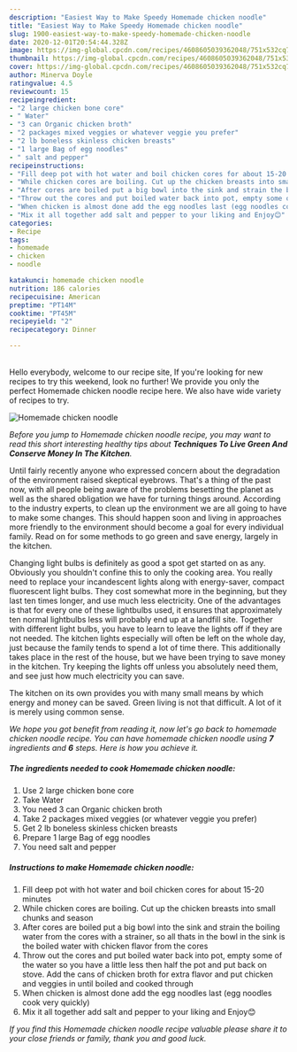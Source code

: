 ```yaml
---
description: "Easiest Way to Make Speedy Homemade chicken noodle"
title: "Easiest Way to Make Speedy Homemade chicken noodle"
slug: 1900-easiest-way-to-make-speedy-homemade-chicken-noodle
date: 2020-12-01T20:54:44.328Z
image: https://img-global.cpcdn.com/recipes/4608605039362048/751x532cq70/homemade-chicken-noodle-recipe-main-photo.jpg
thumbnail: https://img-global.cpcdn.com/recipes/4608605039362048/751x532cq70/homemade-chicken-noodle-recipe-main-photo.jpg
cover: https://img-global.cpcdn.com/recipes/4608605039362048/751x532cq70/homemade-chicken-noodle-recipe-main-photo.jpg
author: Minerva Doyle
ratingvalue: 4.5
reviewcount: 15
recipeingredient:
- "2 large chicken bone core"
- " Water"
- "3 can Organic chicken broth"
- "2 packages mixed veggies or whatever veggie you prefer"
- "2 lb boneless skinless chicken breasts"
- "1 large Bag of egg noodles"
- " salt and pepper"
recipeinstructions:
- "Fill deep pot with hot water and boil chicken cores for about 15-20 minutes"
- "While chicken cores are boiling. Cut up the chicken breasts into small chunks and season"
- "After cores are boiled put a big bowl into the sink and strain the boiling water from the cores with a strainer, so all thats in the bowl in the sink is the boiled water with chicken flavor from the cores"
- "Throw out the cores and put boiled water back into pot, empty some of the water so you have a little less then half the pot and put back on stove. Add the cans of chicken broth for extra flavor and put chicken and veggies in until boiled and cooked through"
- "When chicken is almost done add the egg noodles last (egg noodles cook very quickly)"
- "Mix it all together add salt and pepper to your liking and Enjoy😊"
categories:
- Recipe
tags:
- homemade
- chicken
- noodle

katakunci: homemade chicken noodle 
nutrition: 186 calories
recipecuisine: American
preptime: "PT14M"
cooktime: "PT45M"
recipeyield: "2"
recipecategory: Dinner

---
```

<br>
Hello everybody, welcome to our recipe site, If you're looking for new recipes to try this weekend, look no further! We provide you only the perfect Homemade chicken noodle recipe here. We also have wide variety of recipes to try.
<br>


![Homemade chicken noodle](https://img-global.cpcdn.com/recipes/4608605039362048/751x532cq70/homemade-chicken-noodle-recipe-main-photo.jpg)

<i>Before you jump to Homemade chicken noodle recipe, you may want to read this short interesting healthy tips about 
<strong>Techniques To Live Green And Conserve Money In The Kitchen</strong>.</i>
</br>

Until fairly recently anyone who expressed concern about the degradation of the environment raised skeptical eyebrows. That's a thing of the past now, with all people being aware of the problems besetting the planet as well as the shared obligation we have for turning things around. According to the industry experts, to clean up the environment we are all going to have to make some changes. This should happen soon and living in approaches more friendly to the environment should become a goal for every individual family. Read on for some methods to go green and save energy, largely in the kitchen.

Changing light bulbs is definitely as good a spot get started on as any. Obviously you shouldn't confine this to only the cooking area. You really need to replace your incandescent lights along with energy-saver, compact fluorescent light bulbs. They cost somewhat more in the beginning, but they last ten times longer, and use much less electricity. One of the advantages is that for every one of these lightbulbs used, it ensures that approximately ten normal lightbulbs less will probably end up at a landfill site. Together with different light bulbs, you have to learn to leave the lights off if they are not needed. The kitchen lights especially will often be left on the whole day, just because the family tends to spend a lot of time there. This additionally takes place in the rest of the house, but we have been trying to save money in the kitchen. Try keeping the lights off unless you absolutely need them, and see just how much electricity you can save.

The kitchen on its own provides you with many small means by which energy and money can be saved. Green living is not that difficult. A lot of it is merely using common sense.


<i>We hope you got benefit from reading it, now let's go back to homemade chicken noodle recipe. You can have homemade chicken noodle using <strong>7</strong> ingredients and <strong>6</strong> steps. Here is how you achieve it.
</i>

##### The ingredients needed to cook Homemade chicken noodle:

1. Use 2 large chicken bone core
1. Take  Water
1. You need 3 can Organic chicken broth
1. Take 2 packages mixed veggies (or whatever veggie you prefer)
1. Get 2 lb boneless skinless chicken breasts
1. Prepare 1 large Bag of egg noodles
1. You need  salt and pepper


##### Instructions to make Homemade chicken noodle:

1. Fill deep pot with hot water and boil chicken cores for about 15-20 minutes
1. While chicken cores are boiling. Cut up the chicken breasts into small chunks and season
1. After cores are boiled put a big bowl into the sink and strain the boiling water from the cores with a strainer, so all thats in the bowl in the sink is the boiled water with chicken flavor from the cores
1. Throw out the cores and put boiled water back into pot, empty some of the water so you have a little less then half the pot and put back on stove. Add the cans of chicken broth for extra flavor and put chicken and veggies in until boiled and cooked through
1. When chicken is almost done add the egg noodles last (egg noodles cook very quickly)
1. Mix it all together add salt and pepper to your liking and Enjoy😊


<i>If you find this Homemade chicken noodle recipe valuable please share it to your close friends or family, thank you and good luck.</i>
